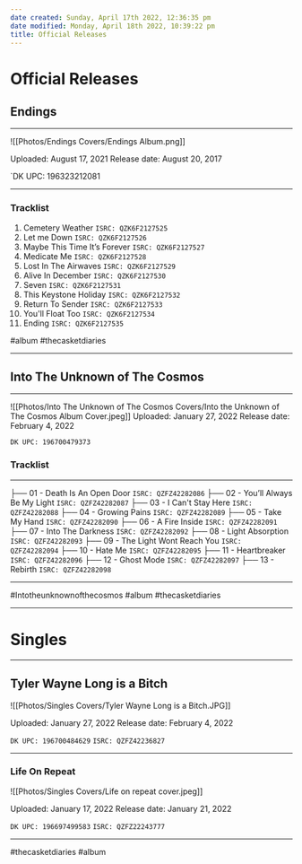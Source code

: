 ```yaml
---
date created: Sunday, April 17th 2022, 12:36:35 pm
date modified: Monday, April 18th 2022, 10:39:22 pm
title: Official Releases
---
```

# Official Releases
## Endings

---

![[Photos/Endings Covers/Endings Album.png]]


Uploaded: August 17, 2021
Release date: August 20, 2017

`DK UPC: 196323212081

---


### Tracklist

 1. Cemetery Weather
		`ISRC: QZK6F2127525`
 2. Let me Down
		`ISRC: QZK6F2127526`
3. Maybe This Time It’s Forever
		 `ISRC: QZK6F2127527`
 4. Medicate Me
		 `ISRC: QZK6F2127528`
 5. Lost In The Airwaves
		`ISRC: QZK6F2127529`
 6. Alive In December
		`ISRC: QZK6F2127530`
 8. Seven
		`ISRC: QZK6F2127531`
 8. This Keystone Holiday
		`ISRC: QZK6F2127532`
 9. Return To Sender
		`ISRC: QZK6F2127533`
10. You'll Float Too
		`ISRC: QZK6F2127534`
11. Ending
		`ISRC: QZK6F2127535`



 #album #thecasketdiaries

---

## Into The Unknown of The Cosmos

---

![[Photos/Into The Unknown of The Cosmos Covers/Into the Unknown of The Cosmos Album Cover.jpeg]]
Uploaded: January 27, 2022
Release date: February 4, 2022

`DK UPC: 196700479373`

### Tracklist

---

├── 01 - Death Is An Open Door
	 `ISRC: QZFZ42282086`
├── 02 - You’ll Always Be My Light
	 `ISRC: QZFZ42282087`
├── 03 - I Can't Stay Here
	 `ISRC: QZFZ42282088`
├── 04 - Growing Pains
	 `ISRC: QZFZ42282089`
├── 05 - Take My Hand
	 `ISRC: QZFZ42282090`
├── 06 - A Fire Inside
	 `ISRC: QZFZ42282091`
├── 07 - Into The Darkness
	 `ISRC: QZFZ42282092`
├── 08 - Light Absorption
	 `ISRC: QZFZ42282093`
├── 09 - The Light Wont Reach You
	 `ISRC: QZFZ42282094`
├── 10 - Hate Me
	 `ISRC: QZFZ42282095`
├── 11 - Heartbreaker
	 `ISRC: QZFZ42282096`
├── 12 - Ghost Mode
	 `ISRC: QZFZ42282097`
├── 13 - Rebirth
	 `ISRC: QZFZ42282098`

---

  #Intotheunknownofthecosmos #album #thecasketdiaries


---

# Singles

---

## Tyler Wayne Long is a Bitch

![[Photos/Singles Covers/Tyler Wayne Long is a Bitch.JPG]]

Uploaded: January 27, 2022
Release date: February 4, 2022

`DK UPC: 196700484629`
`ISRC: QZFZ42236827`


---

### Life On Repeat

![[Photos/Singles Covers/Life on repeat cover.jpeg]]

Uploaded: January 17, 2022
Release date: January 21, 2022

`DK UPC: 196697499583`
`ISRC: QZFZ22243777`

---

#thecasketdiaries #album